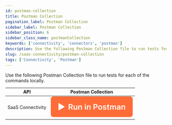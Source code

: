 ```yaml
---
id: postman-collection
title: Postman Collection
pagination_label: Postman Collection
sidebar_label: Postman Collection
sidebar_position: 6
sidebar_class_name: postmanCollection
keywords: ['connectivity', 'connectors', 'postman']
description: Use the following Postman Collection file to run tests for each of the commands locally.
slug: /saas-connectivity/postman-collection
tags: ['Connectivity', 'Postman']
---
```


Use the following Postman Collection file to run tests for each of the commands locally.

| API | Postman Collection |
|------|----------------------------|
| SaaS Connectivity | [![Run in Postman](./img/button.svg)](https://god.gw.postman.com/run-collection/23226990-a0b5c429-d8dd-4fe2-a4a2-eb7ff85322ef?action=collection%2Ffork&collection-url=entityId%3D23226990-a0b5c429-d8dd-4fe2-a4a2-eb7ff85322ef%26entityType%3Dcollection%26workspaceId%3D80af54be-a333-4712-af5e-41aa9eccbdd0) |
